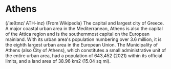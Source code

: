 # Athens
(/ˈæθɪnz/ ATH-inz)  (From Wikipedia)
The capital and largest city of Greece. A major coastal urban area in the Mediterranean, Athens is also the capital of the Attica region and is the southernmost capital on the European mainland. With its urban area's population numbering over 3.6 million, it is the eighth largest urban area in the European Union. The Municipality of Athens (also City of Athens), which constitutes a small administrative unit of the entire urban area, had a population of 643,452 (2021) within its official limits, and a land area of 38.96 km2 (15.04 sq mi).